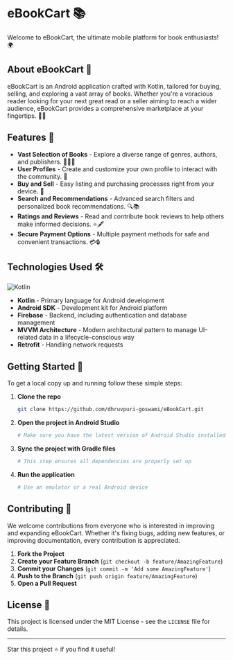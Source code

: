 # eBookCart 📚

Welcome to eBookCart, the ultimate mobile platform for book enthusiasts! 🌍

## About eBookCart 📘

eBookCart is an Android application crafted with Kotlin, tailored for buying, selling, and exploring a vast array of books. Whether you're a voracious reader looking for your next great read or a seller aiming to reach a wider audience, eBookCart provides a comprehensive marketplace at your fingertips. 📖✨

## Features 🌟

- **Vast Selection of Books** - Explore a diverse range of genres, authors, and publishers. 📕📗📘
- **User Profiles** - Create and customize your own profile to interact with the community. 👤
- **Buy and Sell** - Easy listing and purchasing processes right from your device. 🛒
- **Search and Recommendations** - Advanced search filters and personalized book recommendations. 🔍📚
- **Ratings and Reviews** - Read and contribute book reviews to help others make informed decisions. ⭐🖋️
- **Secure Payment Options** - Multiple payment methods for safe and convenient transactions. 💳🔒

## Technologies Used 🛠️

![Kotlin](https://img.shields.io/badge/Kotlin-7F52FF?style=for-the-badge&logo=kotlin&logoColor=white)
- **Kotlin** - Primary language for Android development
- **Android SDK** - Development kit for Android platform
- **Firebase** - Backend, including authentication and database management
- **MVVM Architecture** - Modern architectural pattern to manage UI-related data in a lifecycle-conscious way
- **Retrofit** - Handling network requests

## Getting Started 🚀

To get a local copy up and running follow these simple steps:

1. **Clone the repo**
   ```sh
   git clone https://github.com/dhruvpuri-goswami/eBookCart.git
   ```
2. **Open the project in Android Studio**
   ```sh
   # Make sure you have the latest version of Android Studio installed
   ```
3. **Sync the project with Gradle files**
   ```sh
   # This step ensures all dependencies are properly set up
   ```
4. **Run the application**
   ```sh
   # Use an emulator or a real Android device
   ```

## Contributing 🤝

We welcome contributions from everyone who is interested in improving and expanding eBookCart. Whether it's fixing bugs, adding new features, or improving documentation, every contribution is appreciated.

1. **Fork the Project**
2. **Create your Feature Branch** (`git checkout -b feature/AmazingFeature`)
3. **Commit your Changes** (`git commit -m 'Add some AmazingFeature'`)
4. **Push to the Branch** (`git push origin feature/AmazingFeature`)
5. **Open a Pull Request**

## License 📜

This project is licensed under the MIT License - see the `LICENSE` file for details.

---

Star this project ⭐ if you find it useful!

